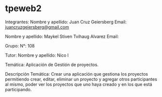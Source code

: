 # tpeweb2
Integrantes:
Nombre y apellido: Juan Cruz Geiersberg
Email: juancruzgeiersberg@gmail.com

Nombre y apellido: Maykel Stiven Tvihaug Alvarez
Email:

Grupo: N°: 108

Tutor:
Nombre y apellido: Nico l

Temática: Aplicación de Gestión de proyectos.

Descripción Temática: Crear una aplicación que gestiona los proyectos permitiendo crear, editar, eliminar un proyecto y agregar otros participantes al mismo, poder ver los proyectos que uno haya creado y en los que está participando.